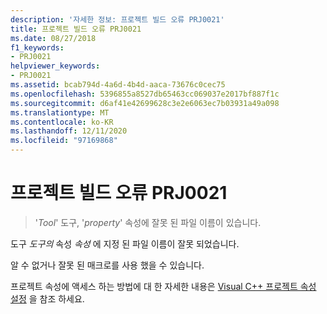```yaml
---
description: '자세한 정보: 프로젝트 빌드 오류 PRJ0021'
title: 프로젝트 빌드 오류 PRJ0021
ms.date: 08/27/2018
f1_keywords:
- PRJ0021
helpviewer_keywords:
- PRJ0021
ms.assetid: bcab794d-4a6d-4b4d-aaca-73676c0cec75
ms.openlocfilehash: 5396855a8527db65463cc069037e2017bf887f1c
ms.sourcegitcommit: d6af41e42699628c3e2e6063ec7b03931a49a098
ms.translationtype: MT
ms.contentlocale: ko-KR
ms.lasthandoff: 12/11/2020
ms.locfileid: "97169868"
---
```

# <a name="project-build-error-prj0021"></a>프로젝트 빌드 오류 PRJ0021

> '*Tool*' 도구, '*property*' 속성에 잘못 된 파일 이름이 있습니다.

도구 *도구의* 속성 *속성* 에 지정 된 파일 이름이 잘못 되었습니다.

알 수 없거나 잘못 된 매크로를 사용 했을 수 있습니다.

프로젝트 속성에 액세스 하는 방법에 대 한 자세한 내용은 [Visual C++ 프로젝트 속성 설정](../../build/working-with-project-properties.md) 을 참조 하세요.
